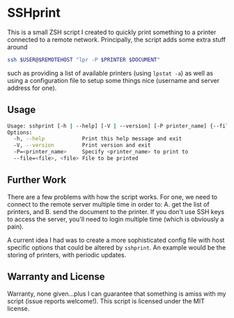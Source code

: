 SSHprint
========

This is a small ZSH script I created to quickly print something to a printer
connected to a remote network. Principally, the script adds some extra stuff
around

```sh
ssh $USER@$REMOTEHOST "lpr -P $PRINTER $DOCUMENT"
```

such as providing a list of available printers (using `lpstat -a`) as well as
using a configuration file to setup some things nice (username and server
address for one).

Usage
-----

```sh
Usage: sshprint [-h | --help] [-V | --version] [-P printer_name] {--file} file
Options:
  -h, --help            Print this help message and exit
  -V, --version         Print version and exit
  -P=<printer_name>     Specify <printer_name> to print to
  --file=<file>, <file> File to be printed
```

Further Work
------------

There are a few problems with how the script works. For one, we need to connect
to the remote server multiple time in order to: A. get the list of printers,
and B. send the document to the printer. If you don't use SSH keys to access
the server, you'll need to login multiple time (which is obviously a pain).

A current idea I had was to create a more sophisticated config file with host
specific options that could be altered by `sshprint`. An example would be the
storing of printers, with periodic updates.

Warranty and License
--------------------

Warranty, none given...plus I can guarantee that something is amiss with my
script (issue reports welcome!). This script is licensed under the MIT license.
